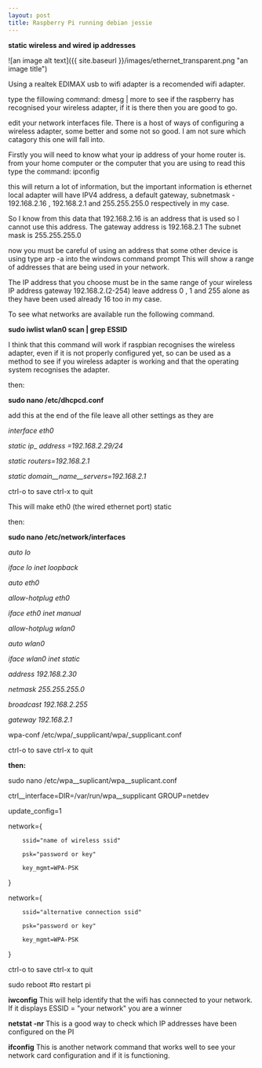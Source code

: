 ```yaml
---
layout: post
title: Raspberry Pi running debian jessie 
---
```

 
 **static wireless and wired ip addresses**
 
![an image alt text]({{ site.baseurl }}/images/ethernet_transparent.png "an image title")

Using a realtek EDIMAX usb to wifi adapter is a recomended wifi adapter.

  type the fillowing command:
        dmesg | more 
  to see if the raspberry has recognised your wireless adapter, if it is there then you are good to go.
  
  edit your network interfaces file.
  There is a host of ways of configuring a wireless adapter, some better and some not so good.
  I am not sure which catagory this one will fall into.

  Firstly you will need to know what your ip address of your home router is. 
  from your home computer or the computer that you are using to read this type the command:
  ipconfig 
  
  this will return a lot of information, but the important information is 
  ethernet local adapter will have IPV4 address, a default gateway, subnetmask - 192.168.2.16 , 192.168.2.1 and 255.255.255.0     respectively in my case.
  
  So I know from this data that 192.168.2.16 is an address that is used so I cannot use this address.
  The gateway address is 192.168.2.1
  The subnet mask is 255.255.255.0
  
  now you must be careful of using an address that some other device is using type arp -a into the windows command prompt
  This will show a range of addresses that are being used in your network. 
  
  The IP address that you choose must be in the same range of your wireless IP address gateway 192.168.2.(2-254)
  leave address 0 , 1 and 255 alone as they have been used already 16 too in my case.

 To see what networks are available run the following command.
 
 **sudo iwlist wlan0 scan | grep ESSID**
 
 I think that this command will work if raspbian recognises the wireless adapter, even if it is not properly configured yet,  so can   be used as a method to see if you wireless adapter is working and that the operating system recognises the adapter.  
 
 then:
 
**sudo nano /etc/dhcpcd.conf**

add this at the end of the file leave all other settings as they are

_interface eth0_

_static ip__ _address_ _=192.168.2.29/24_

_static routers=192.168.2.1_

_static domain__name__servers=192.168.2.1_


ctrl-o to save
ctrl-x to quit

This will make eth0 (the wired ethernet port) static

then: 

**sudo nano /etc/network/interfaces**

_auto lo_

_iface lo inet loopback_


_auto eth0_

_allow-hotplug eth0_

_iface eth0 inet manual_


_allow-hotplug wlan0_

_auto wlan0_

_iface wlan0 inet static_

_address 192.168.2.30_

_netmask 255.255.255.0_

_broadcast 192.168.2.255_

_gateway 192.168.2.1_

wpa-conf /etc/wpa/_supplicant/wpa/_supplicant.conf


ctrl-o to save
ctrl-x to quit



**then:** 

sudo nano /etc/wpa__suplicant/wpa__suplicant.conf

ctrl__interface=DIR=/var/run/wpa__supplicant GROUP=netdev

update_config=1

network={

        ssid="name of wireless ssid"
        
        psk="password or key"
        
        key_mgmt=WPA-PSK
        
}

network={

        ssid="alternative connection ssid"
        
        psk="password or key"
        
        key_mgmt=WPA-PSK
        
}


ctrl-o to save
ctrl-x to quit

sudo reboot  #to restart pi

**iwconfig** 
This will help identify that the wifi has connected to your network. If it displays ESSID = "your network" you are a winner

**netstat -nr** 
This is a good way to check which IP addresses have been configured on the PI

**ifconfig** 
This is another network command that works well to see your network card configuration and if it is functioning.

 
